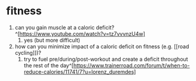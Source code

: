 # fitness
1. can you gain muscle at a caloric deficit?^[https://www.youtube.com/watch?v=tz7vvvnzU4w]
	1. yes (but more difficult)
2. how can you minimize impact of a caloric deficit on fitness (e.g. [[road cycling]])?
	1. try to fuel pre/during/post-workout and create a deficit throughout the rest of the day^[https://www.trainerroad.com/forum/t/when-to-reduce-calories/11741/7?u=lorenz_duremdes]